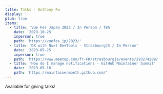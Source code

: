 ```yaml
---
title: Talks - Anthony Fu
display: ''
plum: true
items:
  - title: 'Vue Fes Japan 2023 / In Person / TBA'
    date: '2023-10-25'
    inperson: true
    path: 'https://vuefes.jp/2023/'
  - title: 'DX with Nuxt DevTools - StrasbourgJS / In Person'
    date: '2023-05-25'
    inperson: true
    path: 'https://www.meetup.com/fr-FR/strasbourgjs/events/293274289/'
  - title: 'How do I manage notifications - GitHub Maintainer Summit'
    date: '2023-05-16'
    path: 'https://maintainermonth.github.com/'
---
```


<SubNav />

<div slide-enter>
  <div i-ri:presentation-line mr-1 />
  <RouterLink to="/giving-talks" op50>Available for giving talks!</RouterLink>
</div>

<ListPosts type="talk" :extra="items" />
